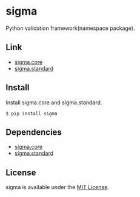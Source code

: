 # sigma

Python validation framework(namespace package).

## Link

* [sigma.core](https://github.com/pysigma/core)
* [sigma.standard](https://github.com/pysigma/standard)

## Install

Install sigma.core and sigma.standard.

```
$ pip install sigma
```

## Dependencies

* [sigma.core](https://github.com/pysigma/core)
* [sigma.standard](https://github.com/pysigma/standard)

## License

sigma is available under the [MIT License](http://opensource.org/licenses/mit-license.php).

